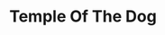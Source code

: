 ---
title: "Temple Of The Dog"
summary: "Temple Of The Dog was a collaboration between members of and , initiated as a tribute to Mother Love Bone's vocalist Andrew Wood who died of a heroin overdose in March, 1990 - two weeks before the release of MLB's debut album, \"Apple\". The group's one and only album also featured the first recorded appearance of , who contributes backing vocals on several tracks. Vedder had recently moved from San Diego to Seattle, and became friends with the band members during the recording of the record. Soon after the Temple Of The Dog sessions, Gossard, Ament, McCready & Vedder went on to form . The self-titled Temple Of The Dog album was originally released in April, 1991 to very little acclaim and low sales. It was reissued later that year following the success of Soundgarden's \"Badmotorfinger\" and Pearl Jam's \"Ten\", and was marketed at that time as a sort of \"grunge supergroup\" project."
image: "temple-of-the-dog.jpg"
apple_music_artist_url: "https://music.apple.com/gb/artist/temple-of-the-dog/94579"
---